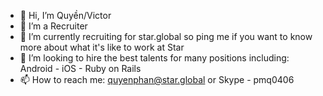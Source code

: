 - 👋 Hi, I’m Quyền/Victor
- 👀 I’m a Recruiter
- 🌱 I’m currently recruiting for star.global so ping me if you want to know more about what it's like to work at Star
- 💞️ I’m looking to hire the best talents for many positions including: Android - iOS - Ruby on Rails
- 📫 How to reach me: quyenphan@star.global or Skype - pmq0406

<!---
pmq1996/pmq1996 is a ✨ special ✨ repository because its `README.md` (this file) appears on your GitHub profile.
You can click the Preview link to take a look at your changes.
--->
